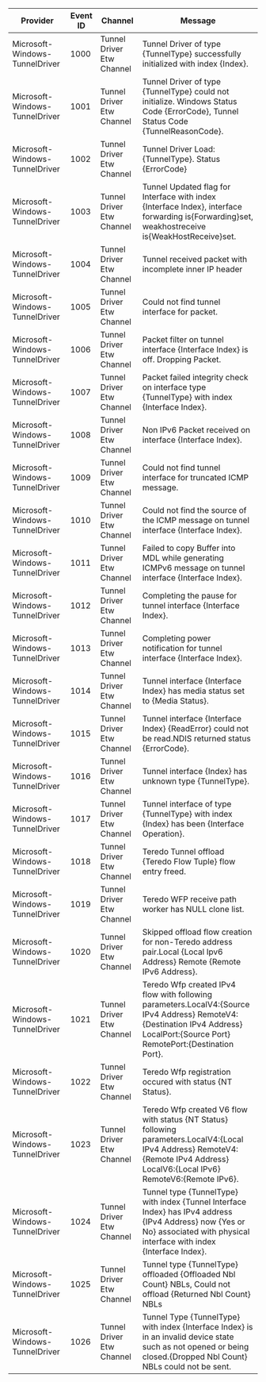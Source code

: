 Provider                        |  Event ID  |  Channel                    |  Message
--------------------------------|------------|-----------------------------|----------------------------------------------------------------------------------------------------------------------------------------------------------------------------------
Microsoft-Windows-TunnelDriver  |  1000      |  Tunnel Driver Etw Channel  |  Tunnel Driver of type {TunnelType} successfully initialized with index {Index}.
Microsoft-Windows-TunnelDriver  |  1001      |  Tunnel Driver Etw Channel  |  Tunnel Driver of type {TunnelType} could not initialize. Windows Status Code {ErrorCode}, Tunnel Status Code {TunnelReasonCode}.
Microsoft-Windows-TunnelDriver  |  1002      |  Tunnel Driver Etw Channel  |  Tunnel Driver Load: {TunnelType}. Status {ErrorCode}
Microsoft-Windows-TunnelDriver  |  1003      |  Tunnel Driver Etw Channel  |  Tunnel Updated flag for Interface with index {Interface Index}, interface forwarding is{Forwarding}set, weakhostreceive is{WeakHostReceive}set.
Microsoft-Windows-TunnelDriver  |  1004      |  Tunnel Driver Etw Channel  |  Tunnel received packet with incomplete inner IP header
Microsoft-Windows-TunnelDriver  |  1005      |  Tunnel Driver Etw Channel  |  Could not find tunnel interface for packet.
Microsoft-Windows-TunnelDriver  |  1006      |  Tunnel Driver Etw Channel  |  Packet filter on tunnel interface {Interface Index} is off. Dropping Packet.
Microsoft-Windows-TunnelDriver  |  1007      |  Tunnel Driver Etw Channel  |  Packet failed integrity check on interface type {TunnelType} with index {Interface Index}.
Microsoft-Windows-TunnelDriver  |  1008      |  Tunnel Driver Etw Channel  |  Non IPv6 Packet received on interface {Interface Index}.
Microsoft-Windows-TunnelDriver  |  1009      |  Tunnel Driver Etw Channel  |  Could not find tunnel interface for truncated ICMP message.
Microsoft-Windows-TunnelDriver  |  1010      |  Tunnel Driver Etw Channel  |  Could not find the source of the ICMP message on tunnel interface {Interface Index}.
Microsoft-Windows-TunnelDriver  |  1011      |  Tunnel Driver Etw Channel  |  Failed to copy Buffer into MDL while generating ICMPv6 message on tunnel interface {Interface Index}.
Microsoft-Windows-TunnelDriver  |  1012      |  Tunnel Driver Etw Channel  |  Completing the pause for tunnel interface {Interface Index}.
Microsoft-Windows-TunnelDriver  |  1013      |  Tunnel Driver Etw Channel  |  Completing power notification for tunnel interface {Interface Index}.
Microsoft-Windows-TunnelDriver  |  1014      |  Tunnel Driver Etw Channel  |  Tunnel interface {Interface Index} has media status set to {Media Status}.
Microsoft-Windows-TunnelDriver  |  1015      |  Tunnel Driver Etw Channel  |  Tunnel interface {Interface Index} {ReadError} could not be read.NDIS returned status {ErrorCode}.
Microsoft-Windows-TunnelDriver  |  1016      |  Tunnel Driver Etw Channel  |  Tunnel interface {Index} has unknown type {TunnelType}.
Microsoft-Windows-TunnelDriver  |  1017      |  Tunnel Driver Etw Channel  |  Tunnel interface of type {TunnelType} with index {Index} has been {Interface Operation}.
Microsoft-Windows-TunnelDriver  |  1018      |  Tunnel Driver Etw Channel  |  Teredo Tunnel offload {Teredo Flow Tuple} flow entry freed.
Microsoft-Windows-TunnelDriver  |  1019      |  Tunnel Driver Etw Channel  |  Teredo WFP receive path worker has NULL clone list.
Microsoft-Windows-TunnelDriver  |  1020      |  Tunnel Driver Etw Channel  |  Skipped offload flow creation for non-Teredo address pair.Local {Local Ipv6 Address} Remote {Remote IPv6 Address}.
Microsoft-Windows-TunnelDriver  |  1021      |  Tunnel Driver Etw Channel  |  Teredo Wfp created IPv4 flow with following parameters.LocalV4:{Source IPv4 Address} RemoteV4:{Destination IPv4 Address} LocalPort:{Source Port} RemotePort:{Destination Port}.
Microsoft-Windows-TunnelDriver  |  1022      |  Tunnel Driver Etw Channel  |  Teredo Wfp registration occured with status {NT Status}.
Microsoft-Windows-TunnelDriver  |  1023      |  Tunnel Driver Etw Channel  |  Teredo Wfp created V6 flow with status {NT Status} following parameters.LocalV4:{Local IPv4 Address} RemoteV4:{Remote IPv4 Address} LocalV6:{Local IPv6} RemoteV6:{Remote IPv6}.
Microsoft-Windows-TunnelDriver  |  1024      |  Tunnel Driver Etw Channel  |  Tunnel type {TunnelType} with index {Tunnel Interface Index} has IPv4 address {IPv4 Address} now {Yes or No} associated with physical interface with index {Interface Index}.
Microsoft-Windows-TunnelDriver  |  1025      |  Tunnel Driver Etw Channel  |  Tunnel type {TunnelType} offloaded {Offloaded Nbl Count} NBLs, Could not offload {Returned Nbl Count} NBLs
Microsoft-Windows-TunnelDriver  |  1026      |  Tunnel Driver Etw Channel  |  Tunnel Type {TunnelType} with index {Interface Index} is in an invalid device state such as not opened or being closed.{Dropped Nbl Count} NBLs could not be sent.